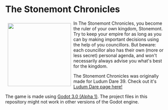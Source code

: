 # The Stonemont Chronicles

<img src="https://static.jam.vg/raw/eae/z/6a64.png" width="200" align="left" style="margin: 8px">
<p>In The Stonemont Chronicles, you become the ruler of your own kingdom, Stonemont. Try to keep your empire for as long as you can by making important decisions using the help of you councillors. But beware: each councillor also has their own (more or less secret) personal agenda, and won't necessarily always advise you what's best for the kingdom.</p>  

The Stonemont Chronicles was originally made for Ludum Dare 39. Check out it's [Ludum Dare page here!](https://ldjam.com/events/ludum-dare/39/the-stonemont-chronicles)  

The game is made using [Godot 3.0 (Alpha 1)](https://godotengine.org/). The project files in this repository might not work in other versions of the Godot engine.
